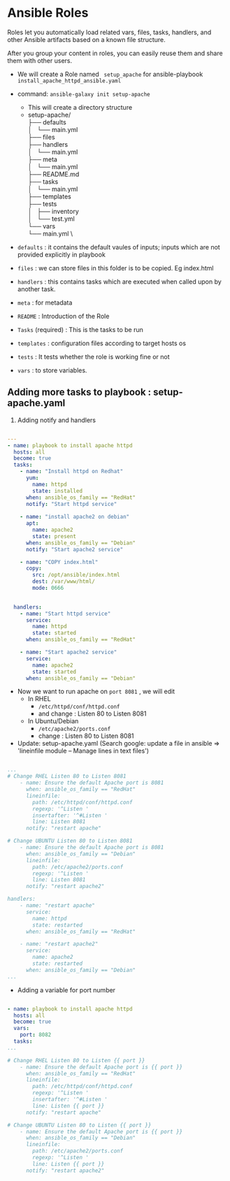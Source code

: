 # Ansible Roles

Roles let you automatically load related vars, files, tasks, handlers, and other Ansible artifacts based on a known file structure. 

After you group your content in roles, you can easily reuse them and share them with other users.

- We will create a Role named ` setup_apache` for ansible-playbook `install_apache_httpd_ansible.yaml`
- command: `ansible-galaxy init setup-apache`
  - This will create a directory structure
  - setup-apache/ \
        ├── defaults \
        │   └── main.yml \
        ├── files \
        ├── handlers \
        │   └── main.yml \
        ├── meta \
        │   └── main.yml \
        ├── README.md \
        ├── tasks \
        │   └── main.yml \
        ├── templates \
        ├── tests \
        │   ├── inventory \
        │   └── test.yml \
        └── vars \
            └── main.yml \

- `defaults` : it contains the default vaules of inputs; inputs which are not provided explicitly in playbook
- `files` : we can store files in this folder is to be copied. Eg index.html
- `handlers` : this contains tasks which are executed when called upon by another task.
- `meta` : for metadata
- `README` : Introduction of the Role
- `Tasks` (required) :  This is the tasks to be run
- `templates` : configuration files according to target hosts os
- `tests` : It tests whether the role is working fine or not
- `vars` : to store variables.

## Adding more tasks to playbook : setup-apache.yaml

1. Adding notify and handlers
   
```yaml

---
- name: playbook to install apache httpd
  hosts: all
  become: true
  tasks:
    - name: "Install httpd on Redhat"
      yum:
        name: httpd
        state: installed
      when: ansible_os_family == "RedHat"
      notify: "Start httpd service"
  
    - name: "install apache2 on debian"
      apt:
        name: apache2
        state: present
      when: ansible_os_family == "Debian"
      notify: "Start apache2 service"

    - name: "COPY index.html"
      copy:
        src: /opt/ansible/index.html
        dest: /var/www/html/
        mode: 0666

        
  handlers:
    - name: "Start httpd service"
      service:
        name: httpd
        state: started
      when: ansible_os_family == "RedHat"

    - name: "Start apache2 service"
      service:
        name: apache2
        state: started
      when: ansible_os_family == "Debian"

```

- Now we want to run apache on `port 8081` , we will edit 
  - In RHEL
    - `/etc/httpd/conf/httpd.conf` 
    - and change : Listen 80 to Listen 8081
  - In Ubuntu/Debian
    - `/etc/apache2/ports.conf` 
    - change : Listen 80 to Listen 8081
- Update: setup-apache.yaml (Search google: update a file in ansible => 'lineinfile module – Manage lines in text files')

```yaml

...
# Change RHEL Listen 80 to Listen 8081        
    - name: Ensure the default Apache port is 8081
      when: ansible_os_family == "RedHat"
      lineinfile:
        path: /etc/httpd/conf/httpd.conf
        regexp: '^Listen '
        insertafter: '^#Listen '
        line: Listen 8081
      notify: "restart apache"

# Change UBUNTU Listen 80 to Listen 8081        
    - name: Ensure the default Apache port is 8081
      when: ansible_os_family == "Debian"
      lineinfile:
        path: /etc/apache2/ports.conf
        regexp: '^Listen '
        line: Listen 8081
      notify: "restart apache2"

handlers:
    - name: "restart apache"
      service:
        name: httpd
        state: restarted
      when: ansible_os_family == "RedHat"

    - name: "restart apache2"
      service:
        name: apache2
        state: restarted
      when: ansible_os_family == "Debian"
...

```

- Adding a variable for port number

```yaml

- name: playbook to install apache httpd
  hosts: all
  become: true
  vars: 
    port: 8082
  tasks:
...

# Change RHEL Listen 80 to Listen {{ port }}        
    - name: Ensure the default Apache port is {{ port }}
      when: ansible_os_family == "RedHat"
      lineinfile:
        path: /etc/httpd/conf/httpd.conf
        regexp: '^Listen '
        insertafter: '^#Listen '
        line: Listen {{ port }}
      notify: "restart apache"

# Change UBUNTU Listen 80 to Listen {{ port }}        
    - name: Ensure the default Apache port is {{ port }}
      when: ansible_os_family == "Debian"
      lineinfile:
        path: /etc/apache2/ports.conf
        regexp: '^Listen '
        line: Listen {{ port }}
      notify: "restart apache2"
  ```


  